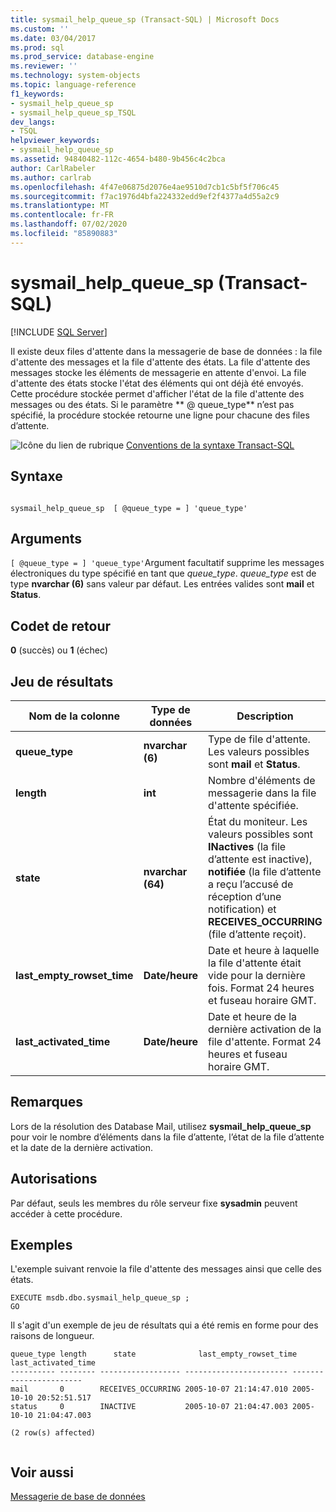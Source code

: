 ```yaml
---
title: sysmail_help_queue_sp (Transact-SQL) | Microsoft Docs
ms.custom: ''
ms.date: 03/04/2017
ms.prod: sql
ms.prod_service: database-engine
ms.reviewer: ''
ms.technology: system-objects
ms.topic: language-reference
f1_keywords:
- sysmail_help_queue_sp
- sysmail_help_queue_sp_TSQL
dev_langs:
- TSQL
helpviewer_keywords:
- sysmail_help_queue_sp
ms.assetid: 94840482-112c-4654-b480-9b456c4c2bca
author: CarlRabeler
ms.author: carlrab
ms.openlocfilehash: 4f47e06875d2076e4ae9510d7cb1c5bf5f706c45
ms.sourcegitcommit: f7ac1976d4bfa224332edd9ef2f4377a4d55a2c9
ms.translationtype: MT
ms.contentlocale: fr-FR
ms.lasthandoff: 07/02/2020
ms.locfileid: "85890883"
---
```

# <a name="sysmail_help_queue_sp-transact-sql"></a>sysmail_help_queue_sp (Transact-SQL)
[!INCLUDE [SQL Server](../../includes/applies-to-version/sqlserver.md)]

  Il existe deux files d'attente dans la messagerie de base de données : la file d'attente des messages et la file d'attente des états. La file d'attente des messages stocke les éléments de messagerie en attente d'envoi. La file d'attente des états stocke l'état des éléments qui ont déjà été envoyés. Cette procédure stockée permet d'afficher l'état de la file d'attente des messages ou des états. Si le paramètre ** \@ queue_type** n’est pas spécifié, la procédure stockée retourne une ligne pour chacune des files d’attente.  
  
 ![Icône du lien de rubrique](../../database-engine/configure-windows/media/topic-link.gif "Icône du lien de rubrique") [Conventions de la syntaxe Transact-SQL](../../t-sql/language-elements/transact-sql-syntax-conventions-transact-sql.md)  
  
## <a name="syntax"></a>Syntaxe  
  
```  
  
sysmail_help_queue_sp  [ @queue_type = ] 'queue_type'  
```  
  
## <a name="arguments"></a>Arguments  
`[ @queue_type = ] 'queue_type'`Argument facultatif supprime les messages électroniques du type spécifié en tant que *queue_type*. *queue_type* est de type **nvarchar (6)** sans valeur par défaut. Les entrées valides sont **mail** et **Status**.  
  
## <a name="return-code-values"></a>Codet de retour  
 **0** (succès) ou **1** (échec)  
  
## <a name="result-set"></a>Jeu de résultats  
  
|Nom de la colonne|Type de données|Description|  
|-----------------|---------------|-----------------|  
|**queue_type**|**nvarchar (6)**|Type de file d'attente. Les valeurs possibles sont **mail** et **Status**.|  
|**length**|**int**|Nombre d'éléments de messagerie dans la file d'attente spécifiée.|  
|**state**|**nvarchar (64)**|État du moniteur. Les valeurs possibles sont **INactives** (la file d’attente est inactive), **notifiée** (la file d’attente a reçu l’accusé de réception d’une notification) et **RECEIVES_OCCURRING** (file d’attente reçoit).|  
|**last_empty_rowset_time**|**Date/heure**|Date et heure à laquelle la file d'attente était vide pour la dernière fois. Format 24 heures et fuseau horaire GMT.|  
|**last_activated_time**|**Date/heure**|Date et heure de la dernière activation de la file d'attente. Format 24 heures et fuseau horaire GMT.|  
  
## <a name="remarks"></a>Remarques  
 Lors de la résolution des Database Mail, utilisez **sysmail_help_queue_sp** pour voir le nombre d’éléments dans la file d’attente, l’état de la file d’attente et la date de la dernière activation.  
  
## <a name="permissions"></a>Autorisations  
 Par défaut, seuls les membres du rôle serveur fixe **sysadmin** peuvent accéder à cette procédure.  
  
## <a name="examples"></a>Exemples  
 L'exemple suivant renvoie la file d'attente des messages ainsi que celle des états.  
  
```  
EXECUTE msdb.dbo.sysmail_help_queue_sp ;  
GO  
```  
  
 Il s'agit d'un exemple de jeu de résultats qui a été remis en forme pour des raisons de longueur.  
  
```  
queue_type length      state              last_empty_rowset_time  last_activated_time  
---------- -------- ------------------ ----------------------- -----------------------  
mail       0        RECEIVES_OCCURRING 2005-10-07 21:14:47.010 2005-10-10 20:52:51.517  
status     0        INACTIVE           2005-10-07 21:04:47.003 2005-10-10 21:04:47.003  
  
(2 row(s) affected)  
  
```  
  
## <a name="see-also"></a>Voir aussi  
 [Messagerie de base de données](../../relational-databases/database-mail/database-mail.md)  
  
  
